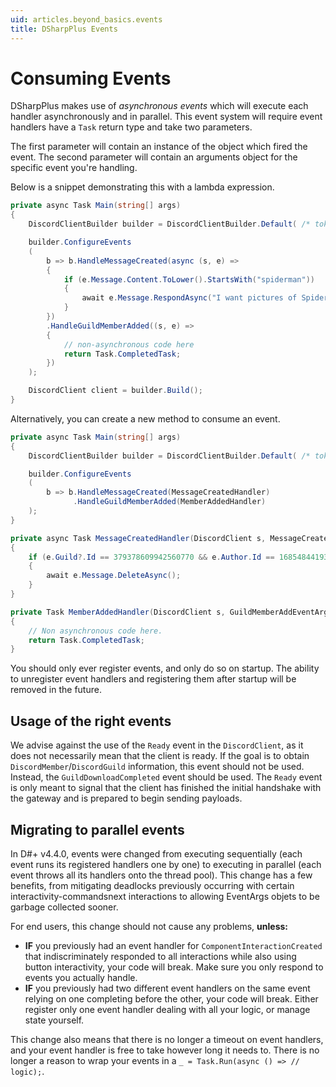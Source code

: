 ```yaml
---
uid: articles.beyond_basics.events
title: DSharpPlus Events
---
```


# Consuming Events

DSharpPlus makes use of *asynchronous events* which will execute each handler asynchronously and in parallel. This
event system will require event handlers have a `Task` return type and take two parameters.

The first parameter will contain an instance of the object which fired the event. The second parameter will contain an
arguments object for the specific event you're handling.

Below is a snippet demonstrating this with a lambda expression.

```cs
private async Task Main(string[] args)
{
    DiscordClientBuilder builder = DiscordClientBuilder.Default( /* token and intents */ );

    builder.ConfigureEvents
    (
        b => b.HandleMessageCreated(async (s, e) => 
        {
            if (e.Message.Content.ToLower().StartsWith("spiderman"))
            {
                await e.Message.RespondAsync("I want pictures of Spiderman!");
            }
        })
        .HandleGuildMemberAdded((s, e) =>
        {
            // non-asynchronous code here
            return Task.CompletedTask;
        })
    );

    DiscordClient client = builder.Build();
}
```

Alternatively, you can create a new method to consume an event.

```cs
private async Task Main(string[] args)
{
    DiscordClientBuilder builder = DiscordClientBuilder.Default( /* token and intents */ );

    builder.ConfigureEvents
    (
        b => b.HandleMessageCreated(MessageCreatedHandler)
              .HandleGuildMemberAdded(MemberAddedHandler)
    );
}

private async Task MessageCreatedHandler(DiscordClient s, MessageCreateEventArgs e)
{
    if (e.Guild?.Id == 379378609942560770 && e.Author.Id == 168548441939509248)
    {
        await e.Message.DeleteAsync();
    }
}

private Task MemberAddedHandler(DiscordClient s, GuildMemberAddEventArgs e)
{
    // Non asynchronous code here.
    return Task.CompletedTask;
}
```

You should only ever register events, and only do so on startup. The ability to unregister event handlers and registering them after startup will be removed in the future.

## Usage of the right events

We advise against the use of the `Ready` event in the `DiscordClient`, as it does not necessarily mean that the client
is ready. If the goal is to obtain  `DiscordMember`/`DiscordGuild` information, this event should not be used. Instead,
the `GuildDownloadCompleted` event should be used. The `Ready` event is only meant to signal that the client has
finished the initial handshake with the gateway and is prepared to begin sending payloads.

## Migrating to parallel events

In D#+ v4.4.0, events were changed from executing sequentially (each event runs its registered handlers one by one) to
executing in parallel (each event throws all its handlers onto the thread pool). This change has a few benefits, from
mitigating deadlocks previously occurring with certain interactivity-commandsnext interactions to allowing EventArgs
objets to be garbage collected sooner.

For end users, this change should not cause any problems, **unless:**
- **IF** you previously had an event handler for `ComponentInteractionCreated` that indiscriminately responded to all
   interactions while also using button interactivity, your code will break. Make sure you only respond to events you
   actually handle.
- **IF** you previously had two different event handlers on the same event relying on one completing before the other,
   your code will break. Either register only one event handler dealing with all your logic, or manage state yourself.

This change also means that there is no longer a timeout on event handlers, and your event handler is free to take however
long it needs to. There is no longer a reason to wrap your events in a `_ = Task.Run(async () => // logic);`.

